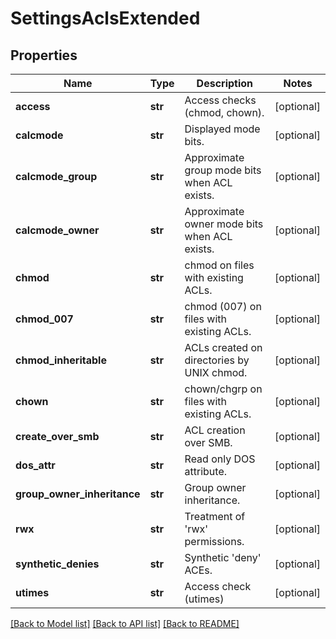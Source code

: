 # SettingsAclsExtended

## Properties
Name | Type | Description | Notes
------------ | ------------- | ------------- | -------------
**access** | **str** | Access checks (chmod, chown). | [optional] 
**calcmode** | **str** | Displayed mode bits. | [optional] 
**calcmode_group** | **str** | Approximate group mode bits when ACL exists. | [optional] 
**calcmode_owner** | **str** | Approximate owner mode bits when ACL exists. | [optional] 
**chmod** | **str** | chmod on files with existing ACLs. | [optional] 
**chmod_007** | **str** | chmod (007) on files with existing ACLs. | [optional] 
**chmod_inheritable** | **str** | ACLs created on directories by UNIX chmod. | [optional] 
**chown** | **str** | chown/chgrp on files with existing ACLs. | [optional] 
**create_over_smb** | **str** | ACL creation over SMB. | [optional] 
**dos_attr** | **str** |  Read only DOS attribute. | [optional] 
**group_owner_inheritance** | **str** | Group owner inheritance. | [optional] 
**rwx** | **str** | Treatment of &#39;rwx&#39; permissions. | [optional] 
**synthetic_denies** | **str** | Synthetic &#39;deny&#39; ACEs. | [optional] 
**utimes** | **str** | Access check (utimes) | [optional] 

[[Back to Model list]](../README.md#documentation-for-models) [[Back to API list]](../README.md#documentation-for-api-endpoints) [[Back to README]](../README.md)


